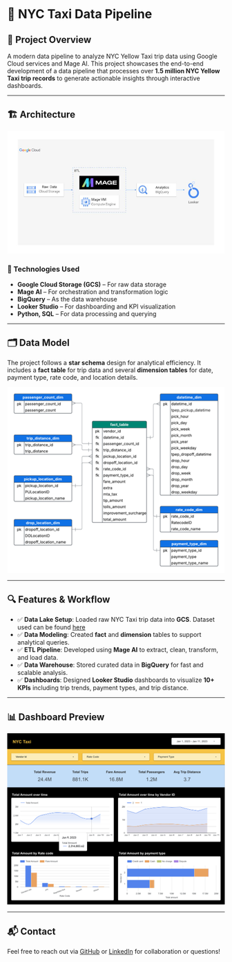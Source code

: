# 🚕 NYC Taxi Data Pipeline

## 📌 Project Overview

A modern data pipeline to analyze NYC Yellow Taxi trip data using Google Cloud services and Mage AI. This project showcases the end-to-end development of a data pipeline that processes over **1.5 million NYC Yellow Taxi trip records** to generate actionable insights through interactive dashboards.

---

## 🏗️ Architecture

![Architecture Diagram](architecture.jpg)

### 🔧 Technologies Used
- **Google Cloud Storage (GCS)** – For raw data storage
- **Mage AI** – For orchestration and transformation logic
- **BigQuery** – As the data warehouse
- **Looker Studio** – For dashboarding and KPI visualization
- **Python, SQL** – For data processing and querying

---

## 🗂️ Data Model

The project follows a **star schema** design for analytical efficiency. It includes a **fact table** for trip data and several **dimension tables** for date, payment type, rate code, and location details.

![Data Model](data_model.png)



---

## 🔍 Features & Workflow

- ✅ **Data Lake Setup**: Loaded raw NYC Taxi trip data into **GCS**. Dataset used can be found [here](https://www.nyc.gov/site/tlc/about/tlc-trip-record-data.page)
- ✅ **Data Modeling**: Created **fact** and **dimension** tables to support analytical queries.
- ✅ **ETL Pipeline**: Developed using **Mage AI** to extract, clean, transform, and load data.
- ✅ **Data Warehouse**: Stored curated data in **BigQuery** for fast and scalable analysis.
- ✅ **Dashboards**: Designed **Looker Studio** dashboards to visualize **10+ KPIs** including trip trends, payment types, and trip distance.

---

## 📊 Dashboard Preview

![Looker Studio Dashboard](nyc_taxi_dashboard.png)

---

## 📬 Contact

Feel free to reach out via [GitHub](https://github.com/IshaM10) or [LinkedIn](https://linkedin.com/in/isha-mhatre) for collaboration or questions!
